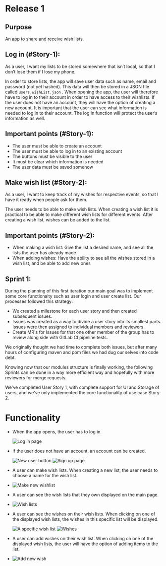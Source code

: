 # Release 1

## Purpose

An app to share and receive wish lists.

## Log in (#Story-1):

As a user, I want my lists to be stored somewhere that isn’t local, so that I don’t lose them if I lose my phone.

In order to store lists, the app will save user data such as name, email and password (not yet hashed). This data will
then be stored in a JSON file called `users.wishList.json` . When opening the app, the user will therefore have to log
in to their account in order to have access to their wishlists. If the user does not have an account, they will have the
option of creating a new account. It is important that the user can see what information is needed to log in to their
account. The log in function will protect the user’s information as well.

## Important points (#Story-1):

- The user must be able to create an account
- The user must be able to log in to an existing account
- The buttons must be visible to the user
- It must be clear which information is needed
- The user data must be saved somehow

## Make wish list (#Story-2):

As a user, I want to keep track of my wishes for respective events, so that I have it ready when people ask for them.

The user needs to be able to make wish lists. When creating a wish list it is practical to be able to make different
wish lists for different events. After creating a wish list, wishes can be added to the list.

## Important points (#Story-2):

- When making a wish list: Give the list a desired name, and see all the lists the user has already made
- When adding wishes: Have the ability to see all the wishes stored in a wish list, and be able to add new ones

## Sprint 1:

During the planning of this first iteration our main goal was to implement some core functionalty such as user login and
user create list. Our processes followed this strategy:

- We created a milestone for each user story and then created subsequent issues.
- Issues was created as a way to divide a user story into its smallest parts. Issues were then assigned to individual
  members and reviewers.
- Create MR's for Issues for that one other member of the group has to review along side with GitLab CI pipeline tests.

We originally thought we had time to complete both issues, but after many hours of configuring maven and pom files we
had dug our selves into code debt.

Knowing now that our modules structure is finally working, the following Sprints can be done in a way more efficient way
and hopefully with more reviewers for merge requests.

We've completed User Story 1, with complete support for UI and Storage of users, and we've only implemented the core
functionality of use case Story-2.

# Functionality

- When the app opens, the user has to log in.

  ![Log in page](resoursces/login.png)

- If the user does not have an account, an account can be created.

  ![New user button](resoursces/newUserButton.png)
  ![Sign up page](resoursces/signup.png)

- A user can make wish lists. When creating a new list, the user needs to choose a name for the wish list.
- ![Make new wishlist](resoursces/createWishlist.png)
- A user can see the wish lists that they own displayed on the main page.
- ![Wish lists](resoursces/wishLists.png)
- A user can see the wishes on their wish lists. When clicking on one of the displayed wish lists, the wishes in this
  specific list will be displayed.

  ![A specific wish list](resoursces/specificWIshlist.png)
  ![Wishes](resoursces/wishes.png)

- A user can add wishes on their wish list. When clicking on one of the displayed wish lists, the user will have the
  option of adding items to the list.
- ![Add new wish](resoursces/newWish.png)
